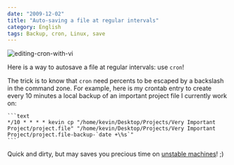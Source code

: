 ```yaml
---
date: "2009-12-02"
title: "Auto-saving a file at regular intervals"
category: English
tags: Backup, cron, Linux, save
---
```


![editing-cron-with-vi]({attach}editing-cron-with-vi.jpg)

Here is a way to autosave a file at regular intervals: use `cron`!

The trick is to know that `cron` need percents to be escaped by a backslash in the command zone. For example, here is my crontab entry to create every 10 minutes a local backup of an important project file I currently work on:

    ```text
    */10 * * * * kevin cp "/home/kevin/Desktop/Projects/Very Important Project/project.file" "/home/kevin/Desktop/Projects/Very Important Project/project.file-backup-`date +\%s`"
    ```

Quick and dirty, but may saves you precious time on [unstable machines](https://twitter.com/kdeldycke/status/6158072244)! ;)
